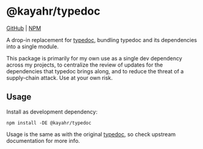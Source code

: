 # @kayahr/typedoc

[GitHub] | [NPM]

A drop-in replacement for [typedoc], bundling typedoc and its dependencies into a single module.

This package is primarily for my own use as a single dev dependency across my projects, to centralize the review of updates for the dependencies that typedoc brings along, and to reduce the threat of a supply-chain attack. Use at your own risk.

Usage
-----

Install as development dependency:

```
npm install -DE @kayahr/typedoc
```

Usage is the same as with the original [typedoc], so check upstream documentation for more info.

[GitHub]: https://github.com/kayahr/typedoc
[NPM]: https://www.npmjs.com/package/@kayahr/typedoc
[typedoc]: https://www.npmjs.com/package/typedoc
